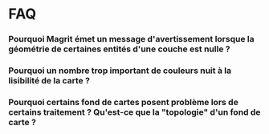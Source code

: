 # FAQ

### Pourquoi Magrit émet un message d'avertissement lorsque la géométrie de certaines entités d'une couche est nulle ?


### Pourquoi un nombre trop important de couleurs nuit à la lisibilité de la carte ?


### Pourquoi certains fond de cartes posent problème lors de certains traitement ? Qu'est-ce que la "topologie" d'un fond de carte ?
